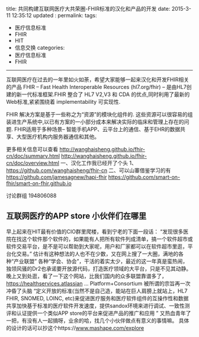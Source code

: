 
title:   共同构建互联网医疗大共荣圈-FHIR标准的汉化和产品的开发
date:   2015-3-11 12:35:12
updated	:
permalink:
tags:
- 医疗信息标准
- FHIR
- HIT
- 信息交换
categories:
- 医疗信息标准
- FHIR
---
互联网医疗在过去的一年里如火如荼，希望大家能够一起来汉化和开发FHIR相关的产品
FHIR – Fast Health Interoperable Resources (hl7.org/fhir) – 是由HL7创建的新一代标准框架.FHIR 整合了 HL7 V2,V3 和 CDA 的优点,同时利用了最新的Web标准,紧紧围绕着 implementability 可实现性.

FHIR 解决方案是基于一些称之为“资源”的模块化组件的. 这些资源可以很容易的组装进生产系统中,以已有方案的一小部分成本来解决实际的临床和管理上存在的问题.
FHIR适用于多种场景– 智能手机APP、云平台上的通信、基于EHR的数据共享、大型医疗机构内服务器通信和其他。

更多相关信息可以查看
http://wanghaisheng.github.io/fhir-cn/doc/summary.html
http://wanghaisheng.github.io/fhir-cn/doc/overview.html
一、汉化工作我已经开了个头
1、https://github.com/wanghaisheng/fhir-cn
二、可以山寨借鉴学习的有
https://github.com/jamesagnew/hapi-fhir
https://github.com/smart-on-fhir/smart-on-fhir.github.io

讨论群组
194806088


## 互联网医疗的APP store 小伙伴们在哪里

早上起来在HIT最有价值的CIO群里爬楼，看到宁老的下面一段话：
“发现很多医院在找这个软件那个软件的，如果能有人把所有软件列成清单，搞一个软件超市或软件交易平台，是不是可以帮助到大家呢，用户和厂家都可以在软件超市里逛，平台化交易。”
估计有这种想法的人也不在少数，又在网上搜了一大圈，满地的各种“产业联盟” 各种“学会、协会”，干活的着实太少，最近的这一年真是蛮热闹，独领风骚的Dr2也承诺要开放源代码，打造医疗领域的大平台，只是不见其动静。
晚上又到处逛，看了一下这个网站，比我们国内的众多联盟靠谱多了，https://healthservices.atlassian ... Platform+Consortium
被所谓的宗旨再一次冲昏了头脑
“定义开放的标准(当然不是自己造，能站在巨人肩膀上就站上，HL7 FHIR, SNOMED, LOINC, etc)来促进医疗服务和医疗软件组件的互操作性和数据共享加快基于标准的医疗软件开发速度，提供sandox环境来进行调试、一致性测评和认证提供一个类似APP store的平台来促进产品的推广和应用
”
又热血青年了一把，有没有人一起搞呀，业余的哈，找几个小伙伴做点有意义的事情嘛。
具体的设计的话可以抄这个https://www.mashape.com/explore
